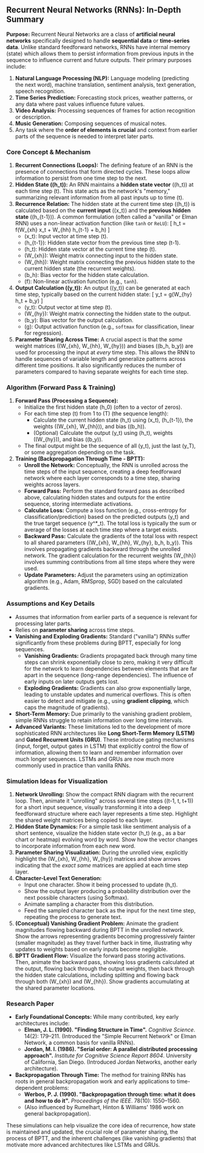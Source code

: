 ## Recurrent Neural Networks (RNNs): In-Depth Summary

**Purpose:**
Recurrent Neural Networks are a class of **artificial neural networks** specifically designed to handle **sequential data** or **time-series data**. Unlike standard feedforward networks, RNNs have internal memory (state) which allows them to persist information from previous inputs in the sequence to influence current and future outputs. Their primary purposes include:
1.  **Natural Language Processing (NLP):** Language modeling (predicting the next word), machine translation, sentiment analysis, text generation, speech recognition.
2.  **Time Series Prediction:** Forecasting stock prices, weather patterns, or any data where past values influence future values.
3.  **Video Analysis:** Processing sequences of frames for action recognition or description.
4.  **Music Generation:** Composing sequences of musical notes.
5.  Any task where the **order of elements is crucial** and context from earlier parts of the sequence is needed to interpret later parts.

### Core Concept & Mechanism

1.  **Recurrent Connections (Loops):** The defining feature of an RNN is the presence of connections that form directed cycles. These loops allow information to persist from one time step to the next.
2.  **Hidden State (\(h_t\)):** An RNN maintains a **hidden state vector** (\(h_t\)) at each time step \(t\). This state acts as the network's "memory," summarizing relevant information from all past inputs up to time \(t\).
3.  **Recurrence Relation:** The hidden state at the current time step (\(h_t\)) is calculated based on the **current input** (\(x_t\)) and the **previous hidden state** (\(h_{t-1}\)). A common formulation (often called a "vanilla" or Elman RNN) uses a non-linear activation function (like `tanh` or `ReLU`):
    \[ h_t = f(W_{xh} x_t + W_{hh} h_{t-1} + b_h) \]
    *   \(x_t\): Input vector at time step \(t\).
    *   \(h_{t-1}\): Hidden state vector from the previous time step \(t-1\).
    *   \(h_t\): Hidden state vector at the current time step \(t\).
    *   \(W_{xh}\): Weight matrix connecting input to the hidden state.
    *   \(W_{hh}\): Weight matrix connecting the previous hidden state to the current hidden state (the recurrent weights).
    *   \(b_h\): Bias vector for the hidden state calculation.
    *   \(f\): Non-linear activation function (e.g., `tanh`).
4.  **Output Calculation (\(y_t\)):** An output (\(y_t\)) can be generated at each time step, typically based on the current hidden state:
    \[ y_t = g(W_{hy} h_t + b_y) \]
    *   \(y_t\): Output vector at time step \(t\).
    *   \(W_{hy}\): Weight matrix connecting the hidden state to the output.
    *   \(b_y\): Bias vector for the output calculation.
    *   \(g\): Output activation function (e.g., `softmax` for classification, linear for regression).
5.  **Parameter Sharing Across Time:** A crucial aspect is that the *same* weight matrices (\(W_{xh}, W_{hh}, W_{hy}\)) and biases (\(b_h, b_y\)) are used for processing the input at *every* time step. This allows the RNN to handle sequences of variable length and generalize patterns across different time positions. It also significantly reduces the number of parameters compared to having separate weights for each time step.

### Algorithm (Forward Pass & Training)

1.  **Forward Pass (Processing a Sequence):**
    *   Initialize the first hidden state \(h_0\) (often to a vector of zeros).
    *   For each time step \(t\) from 1 to \(T\) (the sequence length):
        *   Calculate the current hidden state \(h_t\) using \(x_t\), \(h_{t-1}\), the weights (\(W_{xh}, W_{hh}\)), and bias (\(b_h\)).
        *   (Optional) Calculate the output \(y_t\) using \(h_t\), weights (\(W_{hy}\)), and bias (\(b_y\)).
    *   The final output might be the sequence of all \(y_t\), just the last \(y_T\), or some aggregation depending on the task.
2.  **Training (Backpropagation Through Time - BPTT):**
    *   **Unroll the Network:** Conceptually, the RNN is unrolled across the time steps of the input sequence, creating a deep feedforward network where each layer corresponds to a time step, sharing weights across layers.
    *   **Forward Pass:** Perform the standard forward pass as described above, calculating hidden states and outputs for the entire sequence, storing intermediate activations.
    *   **Calculate Loss:** Compute a loss function (e.g., cross-entropy for classification/prediction) based on the predicted outputs \(y_t\) and the true target sequence \(y^*_t\). The total loss is typically the sum or average of the losses at each time step where a target exists.
    *   **Backward Pass:** Calculate the gradients of the total loss with respect to all shared parameters (\(W_{xh}, W_{hh}, W_{hy}, b_h, b_y\)). This involves propagating gradients backward through the unrolled network. The gradient calculation for the recurrent weights \(W_{hh}\) involves summing contributions from all time steps where they were used.
    *   **Update Parameters:** Adjust the parameters using an optimization algorithm (e.g., Adam, RMSprop, SGD) based on the calculated gradients.

### Assumptions and Key Details

*   Assumes that information from earlier parts of a sequence is relevant for processing later parts.
*   Relies on **parameter sharing** across time steps.
*   **Vanishing and Exploding Gradients:** Standard ("vanilla") RNNs suffer significantly from these problems during BPTT, especially for long sequences.
    *   **Vanishing Gradients:** Gradients propagated back through many time steps can shrink exponentially close to zero, making it very difficult for the network to learn dependencies between elements that are far apart in the sequence (long-range dependencies). The influence of early inputs on later outputs gets lost.
    *   **Exploding Gradients:** Gradients can also grow exponentially large, leading to unstable updates and numerical overflows. This is often easier to detect and mitigate (e.g., using **gradient clipping**, which caps the magnitude of gradients).
*   **Short-Term Memory:** Due primarily to the vanishing gradient problem, simple RNNs struggle to retain information over long time intervals.
*   **Advanced Variants:** These limitations led to the development of more sophisticated RNN architectures like **Long Short-Term Memory (LSTM)** and **Gated Recurrent Units (GRU)**. These introduce gating mechanisms (input, forget, output gates in LSTM) that explicitly control the flow of information, allowing them to learn and remember information over much longer sequences. LSTMs and GRUs are now much more commonly used in practice than vanilla RNNs.

### Simulation Ideas for Visualization

1.  **Network Unrolling:** Show the compact RNN diagram with the recurrent loop. Then, animate it "unrolling" across several time steps (\(t-1, t, t+1\)) for a short input sequence, visually transforming it into a deep feedforward structure where each layer represents a time step. Highlight the shared weight matrices being copied to each layer.
2.  **Hidden State Dynamics:** For a simple task like sentiment analysis of a short sentence, visualize the hidden state vector \(h_t\) (e.g., as a bar chart or heatmap) evolving word by word. Show how the vector changes to incorporate information from each new word.
3.  **Parameter Sharing Visualization:** During the unrolled view, explicitly highlight the \(W_{xh}, W_{hh}, W_{hy}\) matrices and show arrows indicating that the *exact same* matrices are applied at each time step layer.
4.  **Character-Level Text Generation:**
    *   Input one character. Show it being processed to update \(h_t\).
    *   Show the output layer producing a probability distribution over the next possible characters (using Softmax).
    *   Animate sampling a character from this distribution.
    *   Feed the sampled character back as the input for the next time step, repeating the process to generate text.
5.  **(Conceptual) Vanishing Gradient Problem:** Animate the gradient magnitudes flowing backward during BPTT in the unrolled network. Show the arrows representing gradients becoming progressively fainter (smaller magnitude) as they travel further back in time, illustrating why updates to weights based on early inputs become negligible.
6.  **BPTT Gradient Flow:** Visualize the forward pass storing activations. Then, animate the backward pass, showing loss gradients calculated at the output, flowing back through the output weights, then back through the hidden state calculations, including splitting and flowing back through both \(W_{xh}\) and \(W_{hh}\). Show gradients accumulating at the shared parameter locations.

### Research Paper

*   **Early Foundational Concepts:** While many contributed, key early architectures include:
    *   **Elman, J. L. (1990). "Finding Structure in Time".** *Cognitive Science*. 14(2): 179–211. (Introduced the "Simple Recurrent Network" or Elman Network, a common basis for vanilla RNNs).
    *   **Jordan, M. I. (1986). "Serial order: A parallel distributed processing approach".** *Institute for Cognitive Science Report 8604*. University of California, San Diego. (Introduced Jordan Networks, another early architecture).
*   **Backpropagation Through Time:** The method for training RNNs has roots in general backpropagation work and early applications to time-dependent problems:
    *   **Werbos, P. J. (1990). "Backpropagation through time: what it does and how to do it".** *Proceedings of the IEEE*. 78(10): 1550–1560.
    *   (Also influenced by Rumelhart, Hinton & Williams' 1986 work on general backpropagation).

These simulations can help visualize the core idea of recurrence, how state is maintained and updated, the crucial role of parameter sharing, the process of BPTT, and the inherent challenges (like vanishing gradients) that motivate more advanced architectures like LSTMs and GRUs.